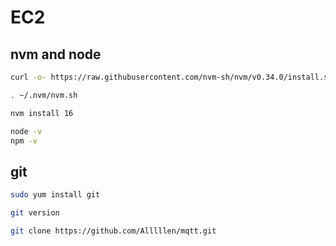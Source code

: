 # EC2
## nvm and node
  ```sh
  curl -o- https://raw.githubusercontent.com/nvm-sh/nvm/v0.34.0/install.sh | bash
  ```
  ```sh
  . ~/.nvm/nvm.sh
  ```
  ```sh
  nvm install 16
  ```
  ```sh
  node -v
  npm -v
  ```
## git
  ```sh
  sudo yum install git
  ```
  ```sh
  git version 
  ```
  ```sh
  git clone https://github.com/Alllllen/mqtt.git
  ```
  
  
